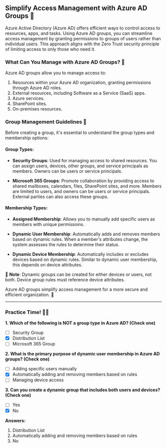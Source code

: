 ## Simplify Access Management with Azure AD Groups 🔐

Azure Active Directory (Azure AD) offers efficient ways to control access to resources, apps, and tasks. Using Azure AD groups, you can streamline access management by granting permissions to groups of users rather than individual users. This approach aligns with the Zero Trust security principle of limiting access to only those who need it.

### What Can You Manage with Azure AD Groups? 🤝

Azure AD groups allow you to manage access to:

1. Resources within your Azure AD organization, granting permissions through Azure AD roles.
2. External resources, including Software as a Service (SaaS) apps.
3. Azure services.
4. SharePoint sites.
5. On-premises resources.

### Group Management Guidelines 📜

Before creating a group, it's essential to understand the group types and membership options:

#### Group Types:
- **Security Groups**: Used for managing access to shared resources. You can assign users, devices, other groups, and service principals as members. Owners can be users or service principals.

- **Microsoft 365 Groups**: Promote collaboration by providing access to shared mailboxes, calendars, files, SharePoint sites, and more. Members are limited to users, and owners can be users or service principals. External parties can also access these groups.

#### Membership Types:
- **Assigned Membership**: Allows you to manually add specific users as members with unique permissions.

- **Dynamic User Membership**: Automatically adds and removes members based on dynamic rules. When a member's attributes change, the system assesses the rules to determine their status.

- **Dynamic Device Membership**: Automatically includes or excludes devices based on dynamic rules. Similar to dynamic user membership, this depends on device attributes.

📝 **Note**: Dynamic groups can be created for either devices or users, not both. Device group rules must reference device attributes.

Azure AD groups simplify access management for a more secure and efficient organization. 🚀

---

### Practice Time! 🧑‍💼

**1. Which of the following is NOT a group type in Azure AD? (Check one)**

- [ ] Security Group
- [x] Distribution List
- [ ] Microsoft 365 Group

**2. What is the primary purpose of dynamic user membership in Azure AD groups? (Check one)**

- [ ] Adding specific users manually
- [x] Automatically adding and removing members based on rules
- [ ] Managing device access

**3. Can you create a dynamic group that includes both users and devices? (Check one)**

- [ ] Yes
- [x] No

**Answers:**

1. Distribution List
2. Automatically adding and removing members based on rules
3.  No
